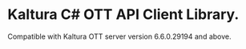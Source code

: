 # Kaltura C# OTT API Client Library.
Compatible with Kaltura OTT server version 6.6.0.29194 and above.
